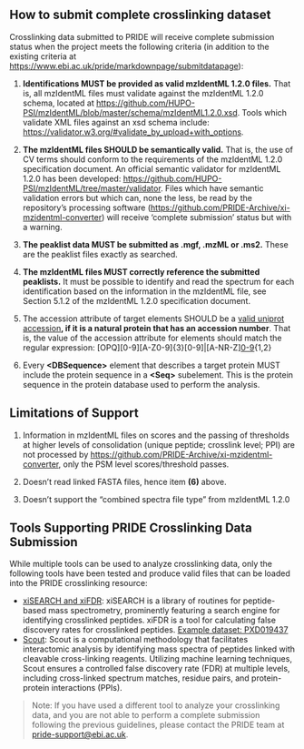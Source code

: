 ## How to submit complete crosslinking dataset

Crosslinking data submitted to PRIDE will receive complete submission status when the project meets the following criteria (in addition to the existing criteria at https://www.ebi.ac.uk/pride/markdownpage/submitdatapage):

1. **Identifications MUST be provided as valid mzIdentML 1.2.0 files.** That is, all mzIdentML files must validate against the mzIdentML 1.2.0 schema, located at https://github.com/HUPO-PSI/mzIdentML/blob/master/schema/mzIdentML1.2.0.xsd. Tools which validate XML files against an xsd schema include: https://validator.w3.org/#validate_by_upload+with_options.

2. **The mzIdentML files SHOULD be semantically valid.** That is, the use of CV terms should conform to the requirements of the mzIdentML 1.2.0 specification document. An official semantic validator for mzIdentML 1.2.0 has been developed: https://github.com/HUPO-PSI/mzIdentML/tree/master/validator. Files which have semantic validation errors but which can, none the less, be read by the repository’s processing software (https://github.com/PRIDE-Archive/xi-mzidentml-converter) will receive ‘complete submission’ status but with a warning.  

3. **The peaklist data MUST be submitted as .mgf, .mzML or .ms2.** These are the peaklist files exactly as searched.

4. **The mzIdentML files MUST correctly reference the submitted peaklists.** It must be possible to identify and read the spectrum for each identification based on the information in the mzIdentML file, see Section 5.1.2 of the mzIdentML 1.2.0 specification document.

5. The accession attribute of target <DBSequence> elements  SHOULD be a [valid uniprot accession](https://www.uniprot.org/help/accession_numbers)**, if it is a natural protein that has an accession number**. That is, the value of the accession attribute for <DBSequence> elements should match the regular expression: [OPQ][0-9][A-Z0-9]{3}[0-9]|[A-NR-Z][0-9]([A-Z][A-Z0-9]{2}[0-9]){1,2}

6. Every **&lt;**DBSequence**&gt;** element that describes a target protein MUST include the protein sequence in a **&lt;**Seq**&gt;** subelement. This is the protein sequence in the protein database used to perform the analysis.

## Limitations of Support

1. Information in mzIdentML files on scores and the passing of thresholds at higher levels of consolidation (unique peptide; crosslink level; PPI) are not processed by https://github.com/PRIDE-Archive/xi-mzidentml-converter, only the PSM level scores/threshold passes.

2. Doesn’t read linked FASTA files, hence item **(6)** above. 

3. Doesn’t support the “combined spectra file type” from mzIdentML 1.2.0

## Tools Supporting PRIDE Crosslinking Data Submission

While multiple tools can be used to analyze crosslinking data, only the following tools have been tested and produce valid files that can be loaded into the PRIDE crosslinking resource:

- [xiSEARCH and xiFDR](https://www.rappsilberlab.org/software/xisearch/): xiSEARCH is a library of routines for peptide-based mass spectrometry, prominently featuring a search engine for identifying crosslinked peptides. xiFDR is a tool for calculating false discovery rates for crosslinked peptides. [Example dataset: PXD019437](https://www.ebi.ac.uk/pride/archive/projects/PXD019437)
- [Scout](https://github.com/diogobor/Scout): Scout is a computational methodology that facilitates interactomic analysis by identifying mass spectra of peptides linked with cleavable cross-linking reagents. Utilizing machine learning techniques, Scout ensures a controlled false discovery rate (FDR) at multiple levels, including cross-linked spectrum matches, residue pairs, and protein-protein interactions (PPIs).

> Note: If you have used a different tool to analyze your crosslinking data, and you are not able to perform a complete submission following the previous guidelines, please contact the PRIDE team at pride-support@ebi.ac.uk.



